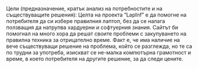Цели (предназначение, кратък анализ на потребностите и на съществуващите решения):
Целта на проекта “LapInf” е да помогне на потребителя да си избере правилния лаптоп, без да се налага ползващия да натрупва хардуерни и софтуерния знания. Сайтът би помогнал на много хора да решат своите проблеми с закупуването на правилна техника за отрицателно време. Факт е, че има наличие на вече съществуващи решение на проблема, който се разглежда, но те са по трудни за употреба, изискват се не-малка компютърна грамотност и време, в което потребителя на другите решение, за да следи цените.
